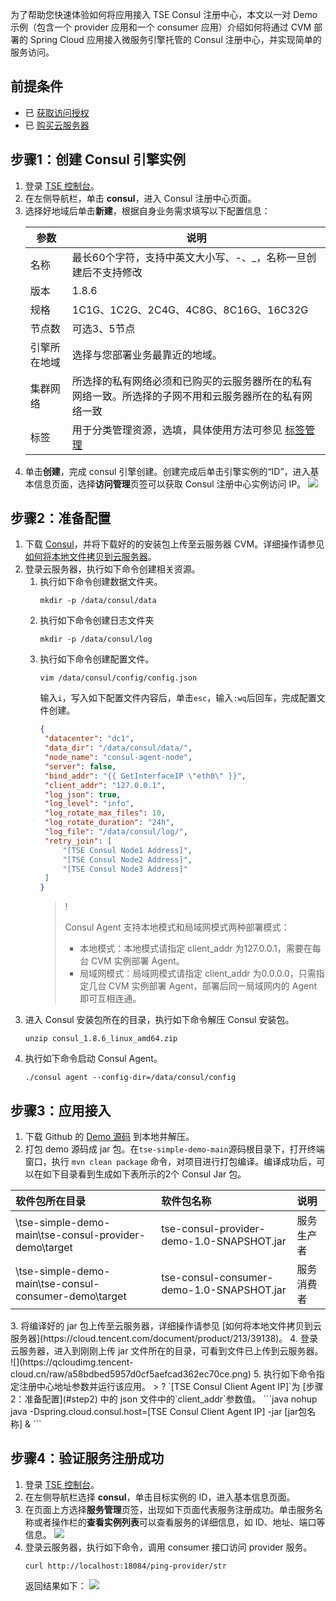 为了帮助您快速体验如何将应用接入 TSE Consul 注册中心，本文以一对 Demo 示例（包含一个 provider 应用和一个 consumer 应用）介绍如何将通过 CVM 部署的 Spring Cloud 应用接入微服务引擎托管的 Consul 注册中心，并实现简单的服务访问。



## 前提条件

- 已 [获取访问授权](https://cloud.tencent.com/document/product/1364/56268)
- 已 [购买云服务器](https://buy.cloud.tencent.com/cvm)



## 步骤1：创建 Consul 引擎实例

1. 登录 [TSE 控制台](https://console.cloud.tencent.com/tse)。
2. 在左侧导航栏，单击 **consul**，进入 Consul 注册中心页面。
3. 选择好地域后单击**新建**，根据自身业务需求填写以下配置信息：
   <table>
   <thead>
   <tr>
   <th>参数</th>
   <th>说明</th>
   </tr>
   </thead>
   <tbody><tr>
   <td>名称</td>
   <td>最长60个字符，支持中英文大小写、-、_，名称一旦创建后不支持修改</td>
   </tr>
   <tr>
   <td>版本</td>
   <td>1.8.6</td>
   </tr>
   <tr>
   <td>规格</td>
   <td>1C1G、1C2G、2C4G、4C8G、8C16G、16C32G</td>
   </tr>
   <tr>
   <td>节点数</td>
   <td>可选3、5节点</li></ul></td>
   </tr>
   <tr>
   <td>引擎所在地域</td>
   <td>选择与您部署业务最靠近的地域。</li></ul></td>
   </tr>
   <tr>
   <td>集群网络</td>
   <td>所选择的私有网络必须和已购买的云服务器所在的私有网络一致。所选择的子网不用和云服务器所在的私有网络一致</td>
   </tr>
   <tr>
   <td>标签</td>
   <td>用于分类管理资源，选填，具体使用方法可参见 <a href="https://cloud.tencent.com/document/product/1364/74387">标签管理</a></td>
   </tr>
   </tbody></table>
4. 单击**创建**，完成 consul 引擎创建。创建完成后单击引擎实例的“ID”，进入基本信息页面，选择**访问管理**页签可以获取 Consul 注册中心实例访问 IP。
   ![](https://qcloudimg.tencent-cloud.cn/raw/fc5cae7f9723dd275ff059389221997c.png)


[](id:step2)
## 步骤2：准备配置

1. 下载 [Consul](https://releases.hashicorp.com/consul/1.8.6/consul_1.8.6_linux_amd64.zip)，并将下载好的的安装包上传至云服务器 CVM。详细操作请参见 [如何将本地文件拷贝到云服务器](https://cloud.tencent.com/document/product/213/39138)。
2. 登录云服务器，执行如下命令创建相关资源。
   1. 执行如下命令创建数据文件夹。
      ```
      mkdir -p /data/consul/data
      ```
   2. 执行如下命令创建日志文件夹
      ```
      mkdir -p /data/consul/log
      ```
   3. 执行如下命令创建配置文件。
      ```
      vim /data/consul/config/config.json
      ```
      输入`i`，写入如下配置文件内容后，单击`esc`，输入`:wq`后回车，完成配置文件创建。
      ```json
      {
       "datacenter": "dc1",
       "data_dir": "/data/consul/data/",
       "node_name": "consul-agent-node",
       "server": false,
       "bind_addr": "{{ GetInterfaceIP \"eth0\" }}",
       "client_addr": "127.0.0.1",
       "log_json": true,
       "log_level": "info",
       "log_rotate_max_files": 10,
       "log_rotate_duration": "24h",
       "log_file": "/data/consul/log/",
       "retry_join": [
           "[TSE Consul Node1 Address]",
           "[TSE Consul Node2 Address]",
           "[TSE Consul Node3 Address]"
       ]
      }
      ```
      > !
      >
      > Consul Agent 支持本地模式和局域网模式两种部署模式：
      >
      > - 本地模式：本地模式请指定 client_addr 为127.0.0.1，需要在每台 CVM 实例部署 Agent。
      > - 局域网模式：局域网模式请指定 client_addr 为0.0.0.0，只需指定几台 CVM 实例部署 Agent，部署后同一局域网内的 Agent 即可互相连通。
3. 进入 Consul 安装包所在的目录，执行如下命令解压 Consul 安装包。
   ```
   unzip consul_1.8.6_linux_amd64.zip
   ```
4. 执行如下命令启动 Consul Agent。
   ```
   ./consul agent --config-dir=/data/consul/config
   ```

   

## 步骤3：应用接入

1. 下载 Github 的 [Demo 源码](https://github.com/tencentyun/tse-simple-demo) 到本地并解压。
2. 打包 demo 源码成 jar 包。在`tse-simple-demo-main`源码根目录下，打开终端窗口，执行 `mvn clean package` 命令，对项目进行打包编译。编译成功后，可以在如下目录看到生成如下表所示的2个 Consul Jar 包。
<table>
<thead>
<tr>
<th align="left">软件包所在目录</th>
<th align="left">软件包名称</th>
<th align="left">说明</th>
</tr>
</thead>
<tbody><tr>
<td align="left">\tse-simple-demo-main\tse-consul-provider-demo\target</td>
<td align="left">tse-consul-provider-demo-1.0-SNAPSHOT.jar</td>
<td align="left">服务生产者</td>
</tr>
<tr>
<td align="left">\tse-simple-demo-main\tse-consul-consumer-demo\target</td>
<td align="left">tse-consul-consumer-demo-1.0-SNAPSHOT.jar</td>
<td align="left">服务消费者</td>
</tr>
</tbody></table>
3. 将编译好的 jar 包上传至云服务器，详细操作请参见 [如何将本地文件拷贝到云服务器](https://cloud.tencent.com/document/product/213/39138)。
4. 登录云服务器，进入到刚刚上传 jar 文件所在的目录，可看到文件已上传到云服务器。
   ![](https://qcloudimg.tencent-cloud.cn/raw/a58bdbed5957d0cf5aefcad362ec70ce.png)
5. 执行如下命令指定注册中心地址参数并运行该应用。
   > ? `[TSE Consul Client Agent IP]`为 [步骤2：准备配置](#step2) 中的 json 文件中的`client_addr`参数值。
   ```java
   nohup java -Dspring.cloud.consul.host=[TSE Consul Client Agent IP] -jar [jar包名称] &
   ```





## 步骤4：验证服务注册成功

1. 登录 [TSE 控制台](https://console.cloud.tencent.com/tse)。
2. 在左侧导航栏选择 **consul**，单击目标实例的 ID，进入基本信息页面。
3. 在页面上方选择**服务管理**页签，出现如下页面代表服务注册成功。单击服务名称或者操作栏的**查看实例列表**可以查看服务的详细信息，如 ID、地址、端口等信息。
   ![](https://qcloudimg.tencent-cloud.cn/raw/ca437e85cfe5c92c5a9e81990af9889e.png)
4. 登录云服务器，执行如下命令，调用 consumer 接口访问 provider 服务。
   ```curl
   curl http://localhost:18084/ping-provider/str
   ```
   返回结果如下：
   ![](https://qcloudimg.tencent-cloud.cn/raw/434f56a6eb04574b698fdc002596b3b6.png)
